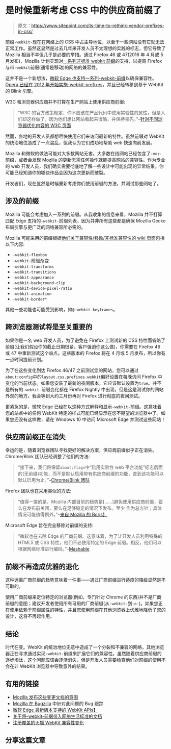 # 是时候重新考虑 CSS 中的供应商前缀了

> 原文：<https://www.sitepoint.com/its-time-to-rethink-vendor-prefixes-in-css/>

前缀`-webkit-`现在在网络上的 CSS 中占主导地位，以至于一些网站没有它就无法正常工作。虽然这显然是过去几年来开发人员不太理想的实践的标志，但它导致了 Mozilla 相当不幸但几乎是必要的举措。通过 Firefox 46 或 47(2016 年 4 月或 5 月发布)，Mozilla 计划实现对[一系列非标准 webkit 前缀](https://bugzilla.mozilla.org/show_bug.cgi?id=1170789)的支持，以提高 Firefox 与带`-webkit`前缀(通常是移动)的网络的兼容性。

这并不是一个新想法，[微软 Edge 也支持一系列-webkit-前缀](https://msdn.microsoft.com/en-us/library/mt270097%28v=vs.85%29.aspx)以确保兼容性。 [Opera 已经在 2012 年开始实施-webkit-prefixes](https://www.sitepoint.com/opera-css3-webkit-prefix/)，并且已经转移到基于 WebKit 的 Blink 引擎。

W3C 和浏览器供应商并不打算在生产网站上使用供应商前缀:

> “W3C 的官方政策规定，你不应该在产品代码中使用实验性的属性，但是人们却这样做了，因为他们想让网站看起来很酷，并保持领先。”–[针对不同浏览器优化内容的 W3C 页面](https://www.w3.org/community/webed/wiki/Optimizing_content_for_different_browsers:_the_RIGHT_way)

然而，各地的开发人员都想尽快使用它们来访问最新的特性。虽然前缀对 WebKit 的统治地位造成了一点混乱，但我认为它们成功地帮助 web 快速向前发展。

Mozilla 和微软的做法可能对大多数网站无害。大多数在线网站已经包含了`-moz-`前缀，或者会发现 Mozilla 的更新无需任何操作就能提高网站的兼容性。作为专业的 web 开发人员，我们确实需要彻底地了解一些设计中可能出现的异常结果。你可能已经知道你的哪些作品会因为这次更新而破裂。

开发者们，现在显然是时候重新考虑你们使用前缀的方法，并测试那些网站了。

## 涉及的前缀

Mozilla 可能会考虑加入一系列的前缀。从我收集的信息来看，Mozilla 并不打算匹配 Edge 支持的`-webkit-`前缀列表，因为并非所有这些都是确保 Mozilla Gecko 布局引擎与更广泛的网络兼容所必需的。

Mozilla 可能采用的前缀根据[他们关于兼容性/移动/非标准兼容性的 wiki 页面](https://wiki.mozilla.org/Compatibility/Mobile/Non_Standard_Compatibility)包括以下内容:

*   `-webkit-flexbox`
*   `-webkit-`前缀渐变
*   `-webkit-transforms`
*   `-webkit-transitions`
*   `-webkit-appearance`
*   `-webkit-background-clip`
*   `-webkit-device-pixel-ratio`
*   `-webkit-animation`
*   `-webkit-border*`

其他一些功能也可能受到影响，如`@-webkit-keyframes`。

## 跨浏览器测试将是至关重要的

如果你是一名 web 开发人员，为了避免在 Firefox 上测试新的 CSS 特性而省略了前缀(让我们假设你的截止日期很紧，客户强迫你这么做)，你需要在 Firefox 46 或 47 中重新测试这个站点。这些版本的 Firefox 将在 4 月或 5 月发布，所以你有一点时间提前计划。

为了在这些变化到达 Firefox 46/47 之前测试您的网站，您可以通过`about:config`中的`layout.css.prefixes.webkit`偏好设置在每晚访问 Firefox 中变化的当前状态。如果您安装了最新的夜间版本，它应该默认设置为`true`。并不是所有的`-webkit-`前缀变化都在 Firefox Nightly 中出现，但是这是测试你的网站外观的地方。我会等到大约三月份再对 Firefox 进行彻底的夜间测试。

更紧急的是，微软 Edge 已经在以这种方式解释和显示`-webkit-`前缀。这意味着您的站点中的任何 WebKit 特定的样式可能已经显示在您不期望的浏览器中了。如果您还没有这样做，请在 Windows 10 中访问 Microsoft Edge 并测试这些网站！

## 供应商前缀正在消失

幸运的是，随着浏览器团队寻找更好的解决方案，供应商前缀似乎正在消失。Chrome/Blink 团队已经调整了他们的方法:

> “接下来，我们将保留`about:flags`中“启用实验性 web 平台功能”标志后面的(无前缀)功能，而不是默认启用带有供应商前缀的功能，直到该功能可以默认启用为止。”–[Chrome/Blink 团队](https://www.chromium.org/blink#vendor-prefixes)

Firefox 团队也在采用类似的方法:

> “值得一提的是，Mozilla 内部目前的趋势是[……]避免使用供应商前缀，要么在发布前关闭，要么在足够稳定的情况下发布。至少
> 作为总方针；具体情况可能值得例外。”–[来自 Mozilla 的 Boris】](http://lists.w3.org/Archives/Public/public-webapps/2012OctDec/0731.html)

Microsoft Edge 旨在完全移除对前缀的支持:

> “微软也在去除 Edge 的厂商前缀。这意味着，为了让开发人员利用特殊的 HTML5 或 CSS 特性，他们不必使用特定的 Edge 前缀。相反，他们可以根据网络标准进行编码。”–[Mashable](http://mashable.com/2015/05/11/microsoft-edge-security/#PffnkmWWnEqo)

## 前缀不再造成优雅的退化

这种远离厂商前缀的趋势意味着一件事——通过厂商前缀进行适度的降级显然是不可取的。

使用厂商前缀来定位特定的浏览器(例如，专门针对 Chrome 的东西)并不是厂商前缀的意图；建议开发者使用所有可用的厂商前缀(从`-webkit-`到`-o-`)。如果您正在使用依赖于前缀属性的特性，并且您使用前缀在其他浏览器上优雅地降低了您的设计，这将不再起作用。

## 结论

时代在变。WebKit 的统治地位无意中造成了一个分裂和不兼容的网络，其他浏览器正在寻求通过实现`-webkit-`前缀来扩展它们的兼容性。虽然随着供应商前缀的逐步淘汰，这个问题应该会逐渐消失，但是开发人员需要检查他们对前缀的使用不会在非 WebKit 浏览器中导致意外的结果。

## 有用的链接

*   [Mozilla 发布这些变更文档的意图](https://groups.google.com/forum/?_escaped_fragment_=topic/mozilla.dev.platform/969k-Iryiyo)
*   [Mozilla 在 Bugzilla](https://bugzilla.mozilla.org/show_bug.cgi?id=1170789) 中针对此问题的 Bug 跟踪
*   [微软 Edge 最新版本支持的 WebKit APIs】](https://docs.google.com/spreadsheets/d/173d1p3LkW_LWk-VMnrxGPhTobtKSpED30Fys5ZJLttA/edit#gid=51341101)
*   [关于将-webkit-前缀带入网络生活标准的文档](https://compat.spec.whatwg.org/)
*   [注册覆盖的火狐 WebKit 兼容性变化](http://www.theregister.co.uk/2016/01/04/firefox_webkit_css_support/)

## 分享这篇文章